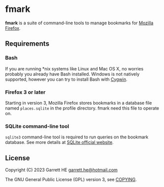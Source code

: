 # fmark

**fmark** is a suite of command-line tools to manage bookmarks for
[Mozilla Firefox][1].

## Requirements

### Bash

If you are running \*nix systems like Linux and Mac OS X, no worries probably
you already have Bash installed. Windows is not natively supported, however
you can try to install Bash with [Cygwin][2].

### Firefox 3 or later

Starting in version 3, Mozilla Firefox stores bookmarks in a database
file named `places.sqlite` in the profile directory. fmark need this file
to operate on.

### SQLite command-line tool

`sqlite3` command-line tool is required to run queries on the bookmark
database. See more details at [SQLite official website][3].

## License

Copyright (C) 2023 Garrett HE <garrett.he@hotmail.com>

The GNU General Public License (GPL) version 3, see [COPYING](./COPYING).

[1]: https://www.mozilla.org
[2]: http://www.cygwin.com
[3]: http://www.sqlite.org
